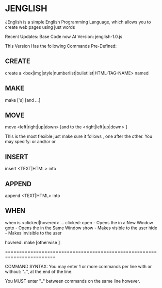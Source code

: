 JENGLISH
========================================================================
JEnglish is a simple English Programming Language, which allows you to create web pages using just words

Recent Updates:
	Base Code now At Version: jenglish-1.0.js



This Version Has the following Commands Pre-Defined:

CREATE
------------------------------------------------------------------------
create a <box|img|style|numberlist|bulletlist|HTML-TAG-NAME> named <NAME>

MAKE
------------------------------------------------------------------------
make <NAME>['s] <CSS-PROPERTY> <CSS-VALUE> [and <CSS-PROPERTY> <CSS-VALUE> ...]

MOVE
------------------------------------------------------------------------
move <NAME> <left|right|up|down> <UNIT-VALUE> [and to the <right|left|up|down> <UNIT-VALUE>]

This is the most flexible just make sure it follows <MOVE-DIR> <UNIT-VALUE>, one after the other.
You may specify: <left> or <right> and/or <up> or <down>

INSERT
------------------------------------------------------------------------
insert <TEXT|HTML> into <NAME>

APPEND
------------------------------------------------------------------------
append <TEXT|HTML> into <NAME>

WHEN
------------------------------------------------------------------------
when <NAME> is <clicked|hovered> ...
clicked:
open <URL> - Opens the <URL> in a New Window
goto <URL> - Opens the <URL> in the Same Window
show <NAME> - Makes <NAME> visible to the user
hide <NAME> - Makes <NAME> invisible to the user

hovered:
make <CSS-PROPERTY> <CSS-VALUE> [otherwise <CSS-PROPERTY> <CSS-VALUE>]


========================================================================


COMMAND SYNTAX:
You may enter 1 or more commands per line with or without: "..<SPACE>", at the end of the line.

You MUST enter "..<SPACE>" between commands on the same line however.
